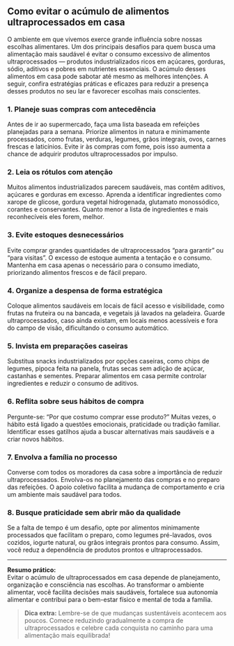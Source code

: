 
## Como evitar o acúmulo de alimentos ultraprocessados em casa

O ambiente em que vivemos exerce grande influência sobre nossas escolhas alimentares. Um dos principais desafios para quem busca uma alimentação mais saudável é evitar o consumo excessivo de alimentos ultraprocessados — produtos industrializados ricos em açúcares, gorduras, sódio, aditivos e pobres em nutrientes essenciais. O acúmulo desses alimentos em casa pode sabotar até mesmo as melhores intenções. A seguir, confira estratégias práticas e eficazes para reduzir a presença desses produtos no seu lar e favorecer escolhas mais conscientes.

### 1. **Planeje suas compras com antecedência**

Antes de ir ao supermercado, faça uma lista baseada em refeições planejadas para a semana. Priorize alimentos in natura e minimamente processados, como frutas, verduras, legumes, grãos integrais, ovos, carnes frescas e laticínios. Evite ir às compras com fome, pois isso aumenta a chance de adquirir produtos ultraprocessados por impulso.

### 2. **Leia os rótulos com atenção**

Muitos alimentos industrializados parecem saudáveis, mas contêm aditivos, açúcares e gorduras em excesso. Aprenda a identificar ingredientes como xarope de glicose, gordura vegetal hidrogenada, glutamato monossódico, corantes e conservantes. Quanto menor a lista de ingredientes e mais reconhecíveis eles forem, melhor.

### 3. **Evite estoques desnecessários**

Evite comprar grandes quantidades de ultraprocessados “para garantir” ou “para visitas”. O excesso de estoque aumenta a tentação e o consumo. Mantenha em casa apenas o necessário para o consumo imediato, priorizando alimentos frescos e de fácil preparo.

### 4. **Organize a despensa de forma estratégica**

Coloque alimentos saudáveis em locais de fácil acesso e visibilidade, como frutas na fruteira ou na bancada, e vegetais já lavados na geladeira. Guarde ultraprocessados, caso ainda existam, em locais menos acessíveis e fora do campo de visão, dificultando o consumo automático.

### 5. **Invista em preparações caseiras**

Substitua snacks industrializados por opções caseiras, como chips de legumes, pipoca feita na panela, frutas secas sem adição de açúcar, castanhas e sementes. Preparar alimentos em casa permite controlar ingredientes e reduzir o consumo de aditivos.

### 6. **Reflita sobre seus hábitos de compra**

Pergunte-se: “Por que costumo comprar esse produto?” Muitas vezes, o hábito está ligado a questões emocionais, praticidade ou tradição familiar. Identificar esses gatilhos ajuda a buscar alternativas mais saudáveis e a criar novos hábitos.

### 7. **Envolva a família no processo**

Converse com todos os moradores da casa sobre a importância de reduzir ultraprocessados. Envolva-os no planejamento das compras e no preparo das refeições. O apoio coletivo facilita a mudança de comportamento e cria um ambiente mais saudável para todos.

### 8. **Busque praticidade sem abrir mão da qualidade**

Se a falta de tempo é um desafio, opte por alimentos minimamente processados que facilitam o preparo, como legumes pré-lavados, ovos cozidos, iogurte natural, ou grãos integrais prontos para consumo. Assim, você reduz a dependência de produtos prontos e ultraprocessados.

___

**Resumo prático:**  
Evitar o acúmulo de ultraprocessados em casa depende de planejamento, organização e consciência nas escolhas. Ao transformar o ambiente alimentar, você facilita decisões mais saudáveis, fortalece sua autonomia alimentar e contribui para o bem-estar físico e mental de toda a família.

> **Dica extra:** Lembre-se de que mudanças sustentáveis acontecem aos poucos. Comece reduzindo gradualmente a compra de ultraprocessados e celebre cada conquista no caminho para uma alimentação mais equilibrada!
```
